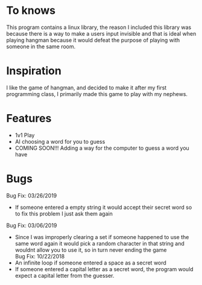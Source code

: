 
# To knows
This program contains a linux library, the reason I included this library was because 
there is a way to make a users input invisible and that is ideal when playing hangman because 
it would defeat the purpose of playing with someone in the same room.

# Inspiration
I like the game of hangman, and decided to make it after my first programming class, I primarily made this game to 
play with my nephews.

# Features                                                      
- 1v1 Play                                                                                           
- AI choosing a word for you to guess                                                                 
- COMING SOON!!! Adding a way for the computer to guess a word you have                                       

# Bugs 
Bug Fix: 03/26/2019
- If someone entered a empty string it would accept their secret word so to fix this problem I just ask them again

Bug Fix: 03/06/2019
- Since I was improperly clearing a set if someone happened to use the same word again it would pick a random character in that string and wouldnt allow you to use it, so in turn never ending the game                                                        
Bug Fix: 10/22/2018
- An infinite loop if someone entered a space as a secret word
- If someone entered a capital letter as a secret word, the program would expect a capital letter from the guesser.

